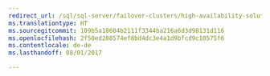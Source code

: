 ```yaml
--- 
redirect_url: /sql/sql-server/failover-clusters/high-availability-solutions-sql-server
ms.translationtype: HT
ms.sourcegitcommit: 109b5a18604b2111f3344ba216a6d3d98131d116
ms.openlocfilehash: 2f50ed208574ef8bd4dc3e4a1d9bfcd9c10575f6
ms.contentlocale: de-de
ms.lasthandoff: 08/01/2017

--- 
```


